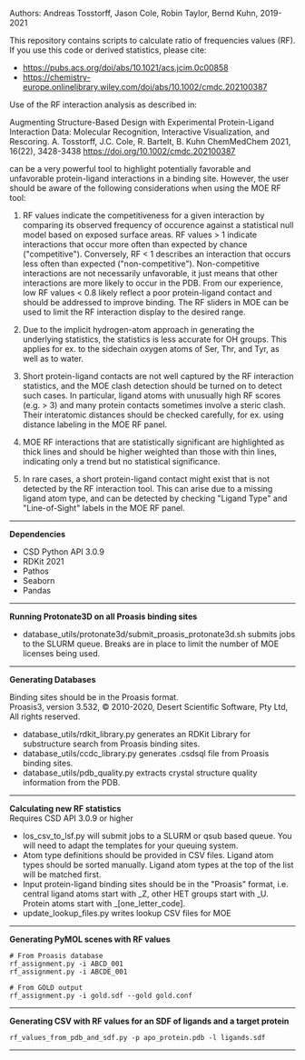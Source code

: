 Authors: Andreas Tosstorff, Jason Cole, Robin Taylor, Bernd Kuhn, 2019-2021

This repository contains scripts to calculate ratio of frequencies values (RF). If you use this code or derived
statistics, please cite:

- https://pubs.acs.org/doi/abs/10.1021/acs.jcim.0c00858
- https://chemistry-europe.onlinelibrary.wiley.com/doi/abs/10.1002/cmdc.202100387


Use of the RF interaction analysis as described in:

Augmenting Structure-Based Design with Experimental Protein-Ligand Interaction Data: Molecular Recognition, Interactive 
Visualization, and Rescoring. 
A. Tosstorff, J.C. Cole, R. Bartelt, B. Kuhn 
ChemMedChem 2021, 16(22), 3428-3438 
https://doi.org/10.1002/cmdc.202100387

can be a very powerful tool to highlight potentially favorable and unfavorable protein-ligand interactions in a 
binding site. However, the user should be aware of the following considerations when using the MOE RF tool:

1) RF values indicate the competitiveness for a given interaction by comparing its observed frequency of occurence 
against a statistical null model based on exposed surface areas. RF values > 1 indicate interactions that occur more 
often than expected by chance ("competitive"). Conversely, RF < 1 describes an interaction that occurs less often than 
expected ("non-competitive"). Non-competitive interactions are not necessarily unfavorable, it just means that other 
interactions are more likely to occur in the PDB. From our experience, low RF values < 0.8 likely reflect a poor 
protein-ligand contact and should be addressed to improve binding. The RF sliders in MOE can be used to limit the RF 
interaction display to the desired range.

2) Due to the implicit hydrogen-atom approach in generating the underlying statistics, the statistics is less accurate 
for OH groups. This applies for ex. to the sidechain oxygen atoms of Ser, Thr, and Tyr, as well as to water.

3) Short protein-ligand contacts are not well captured by the RF interaction statistics, and the MOE clash detection 
should be turned on to detect such cases. In particular, ligand atoms with unusually high RF scores (e.g. > 3) and many 
protein contacts sometimes involve a steric clash. Their interatomic distances should be checked carefully, for ex. 
using distance labeling in the MOE RF panel.

4) MOE RF interactions that are statistically significant are highlighted as thick lines and should be higher weighted 
than those with thin lines, indicating only a trend but no statistical significance. 

5) In rare cases, a short protein-ligand contact might exist that is not detected by the RF interaction tool. This can 
arise due to a missing ligand atom type, and can be detected by checking "Ligand Type" and "Line-of-Sight" labels in the 
MOE RF panel.


---
**Dependencies**
- CSD Python API 3.0.9
- RDKit 2021
- Pathos
- Seaborn
- Pandas

---
**Running Protonate3D on all Proasis binding sites**
- database_utils/protonate3d/submit_proasis_protonate3d.sh submits jobs to the SLURM queue. Breaks are in place to limit 
the number of MOE licenses being used.  
---
**Generating Databases** 

Binding sites should be in the Proasis format. \
Proasis3, version 3.532, © 2010-2020, Desert Scientific Software, Pty Ltd, All rights reserved.


- database_utils/rdkit_library.py generates an RDKit Library for substructure search from Proasis binding sites.
- database_utils/ccdc_library.py generates .csdsql file from Proasis binding sites.
- database_utils/pdb_quality.py extracts crystal structure quality information from the PDB.

---
**Calculating new RF statistics**  \
Requires CSD API 3.0.9 or higher
- los_csv_to_lsf.py will submit jobs to a SLURM or qsub based queue. You will need to adapt the templates for your queuing system.  
- Atom type definitions should be provided in CSV files. Ligand atom types should be sorted manually. 
Ligand atom types at the top of the list will be matched first.
- Input protein-ligand binding sites should be in the "Proasis" format, i.e. central ligand atoms start with _Z, 
other HET groups start with _U. Protein atoms start with _[one_letter_code].
- update_lookup_files.py writes lookup CSV files for MOE
---
**Generating PyMOL scenes with RF values**
```
# From Proasis database
rf_assignment.py -i ABCD_001
rf_assignment.py -i ABCDE_001

# From GOLD output
rf_assignment.py -i gold.sdf --gold gold.conf
```

---
**Generating CSV with RF values for an SDF of ligands and a target protein**
```
rf_values_from_pdb_and_sdf.py -p apo_protein.pdb -l ligands.sdf
```
---
